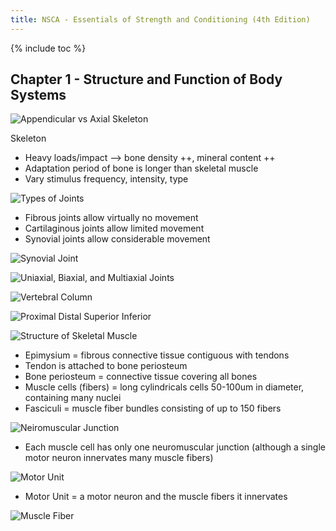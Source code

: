 ```yaml
---
title: NSCA - Essentials of Strength and Conditioning (4th Edition)
---
```


{% include toc %}

## Chapter 1 - Structure and Function of Body Systems

![Appendicular vs Axial Skeleton](http://www.teachpe.com/images/anatomy-physiology/axiel-skeleton400.jpg)

Skeleton
- Heavy loads/impact --> bone density ++, mineral content ++
- Adaptation period of bone is longer than skeletal muscle
- Vary stimulus frequency, intensity, type

![Types of Joints](http://slideplayer.com/9732189/31/images/3/Types+of+Joints+Fibrous+joint+Cartilaginous+joint+Synovial+joint.jpg)
- Fibrous joints allow virtually no movement
- Cartilaginous joints allow limited movement
- Synovial joints allow considerable movement

![Synovial Joint](http://slideplayer.com/6324503/21/images/13/Ligament+Joint+cavity+%28contains+synovial+fluid%29+Articular+%28hyaline%29.jpg)

![Uniaxial, Biaxial, and Multiaxial Joints](http://bio.rutgers.edu/~gb102/lab_8/intro/joints_w_arrows.jpg)

![Vertebral Column](http://cdn1.teachmeseries.com/tmanatomy/wp-content/uploads/20171222220342/Overview-of-the-Different-Parts-of-the-Vertebral-Column-1.jpg)

![Proximal Distal Superior Inferior](http://cdn1.teachmeseries.com/tmanatomy/wp-content/uploads/20171222213953/anatomical-terms-of-location.jpg)

![Structure of Skeletal Muscle](http://library.open.oregonstate.edu/aandp/wp-content/uploads/sites/9/2018/01/1001_Muscle_Tissue_revised-1024x516.png)
- Epimysium = fibrous connective tissue contiguous with tendons
- Tendon is attached to bone periosteum
- Bone periosteum = connective tissue covering all bones
- Muscle cells (fibers) = long cylindricals cells 50-100um in diameter, containing many nuclei
- Fasciculi = muscle fiber bundles consisting of up to 150 fibers

![Neiromuscular Junction](https://i.ytimg.com/vi/DxShix3Mqow/hqdefault.jpg)
- Each muscle cell has only one neuromuscular junction (although a single motor neuron innervates many muscle fibers)

![Motor Unit](http://images.tutorvista.com/content/nervous-coordination/neuron-structure.jpeg)
- Motor Unit = a motor neuron and the muscle fibers it innervates

![Muscle Fiber](https://www.researchgate.net/profile/Walter_Frontera/publication/266680796/figure/fig2/AS:392133790978056@1470503390011/The-transverse-tubules-and-sarcoplasmic-reticulum-systems-Adapted-by-permission-from.png)
